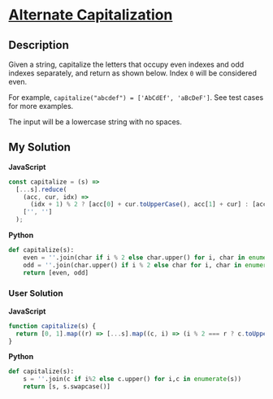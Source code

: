 # [Alternate Capitalization](https://www.codewars.com/kata/59cfc000aeb2844d16000075)

## Description

Given a string, capitalize the letters that occupy even indexes and odd indexes separately, and return as shown below. Index `0` will be considered even.

For example, `capitalize("abcdef") = ['AbCdEf', 'aBcDeF']`. See test cases for more examples.

The input will be a lowercase string with no spaces.

## My Solution

**JavaScript**

```js
const capitalize = (s) =>
  [...s].reduce(
    (acc, cur, idx) =>
      (idx + 1) % 2 ? [acc[0] + cur.toUpperCase(), acc[1] + cur] : [acc[0] + cur, acc[1] + cur.toUpperCase()],
    ['', '']
  );
```

**Python**

```py
def capitalize(s):
    even = ''.join(char if i % 2 else char.upper() for i, char in enumerate(s))
    odd = ''.join(char.upper() if i % 2 else char for i, char in enumerate(s))
    return [even, odd]
```

### User Solution

**JavaScript**

```js
function capitalize(s) {
  return [0, 1].map((r) => [...s].map((c, i) => (i % 2 === r ? c.toUpperCase() : c)).join(''));
}
```

**Python**

```py
def capitalize(s):
    s = ''.join(c if i%2 else c.upper() for i,c in enumerate(s))
    return [s, s.swapcase()]
```
